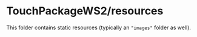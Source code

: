 # TouchPackageWS2/resources

This folder contains static resources (typically an `"images"` folder as well).
